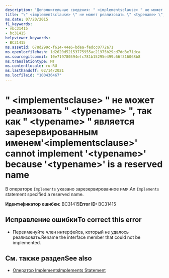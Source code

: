 ```yaml
---
description: 'Дополнительные сведения: " <implementsclause> " не может реализовать " <typename> ", так как " <typename> " является зарезервированным именем'
title: "\" <implementsclause> \" не может реализовать \" <typename> \", так как \" <typename> \" является зарезервированным именем"
ms.date: 07/20/2015
f1_keywords:
- vbc31415
- bc31415
helpviewer_keywords:
- BC31415
ms.assetid: 678d299c-f614-44e6-bdea-fedcc0772a71
ms.openlocfilehash: 1d2620d52153775955ac21975b29cd7dd3e71dca
ms.sourcegitcommit: 10e719780594efc781b15295e499c66f316068b8
ms.translationtype: MT
ms.contentlocale: ru-RU
ms.lasthandoff: 02/14/2021
ms.locfileid: "100436467"
---
```

# <a name="implementsclause-cannot-implement-typename-because-typename-is-a-reserved-name"></a><span data-ttu-id="deffc-103">" \<implementsclause> " не может реализовать " \<typename> ", так как " \<typename> " является зарезервированным именем</span><span class="sxs-lookup"><span data-stu-id="deffc-103">'\<implementsclause>' cannot implement '\<typename>' because '\<typename>' is a reserved name</span></span>

<span data-ttu-id="deffc-104">В операторе `Implements` указано зарезервированное имя.</span><span class="sxs-lookup"><span data-stu-id="deffc-104">An `Implements` statement specified a reserved name.</span></span>  
  
 <span data-ttu-id="deffc-105">**Идентификатор ошибки:** BC31415</span><span class="sxs-lookup"><span data-stu-id="deffc-105">**Error ID:** BC31415</span></span>  
  
## <a name="to-correct-this-error"></a><span data-ttu-id="deffc-106">Исправление ошибки</span><span class="sxs-lookup"><span data-stu-id="deffc-106">To correct this error</span></span>  
  
- <span data-ttu-id="deffc-107">Переименуйте член интерфейса, который не удалось реализовать.</span><span class="sxs-lookup"><span data-stu-id="deffc-107">Rename the interface member that could not be implemented.</span></span>  
  
## <a name="see-also"></a><span data-ttu-id="deffc-108">См. также раздел</span><span class="sxs-lookup"><span data-stu-id="deffc-108">See also</span></span>

- [<span data-ttu-id="deffc-109">Оператор Implements</span><span class="sxs-lookup"><span data-stu-id="deffc-109">Implements Statement</span></span>](../language-reference/statements/implements-statement.md)
